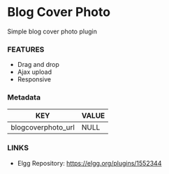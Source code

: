 # Blog Cover Photo
Simple blog cover photo plugin

### FEATURES
* Drag and drop
* Ajax upload
* Responsive

### Metadata
KEY | VALUE
------------- | -------------
blogcoverphoto_url | NULL

### LINKS
* Elgg Repository: https://elgg.org/plugins/1552344